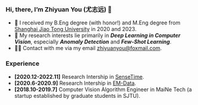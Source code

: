 ### Hi, there, I’m Zhiyuan You (尤志远) 👋

- 🔭 I received my B.Eng degree (with honor!) and M.Eng degree from [Shanghai Jiao Tong University](https://www.sjtu.edu.cn) in 2020 and 2023.
- 🤔 My research interests lie primarily in ***Deep Learning in Computer Vision***, especially ***Anomaly Detection*** and ***Few-Shot Learning***.
- 🤝🏻 Contact with me via my email zhiyuanyou@foxmail.com.

### Experience

- **[2020.12-2022.11]** Research Intership in [SenseTime](https://www.sensetime.com/cn).
- **[2020.6-2020.9]** Research Intership in [EM-Data](https://www.em-data.com.cn).
- **[2018.10-2019.7]** Computer Vision Algorithm Engineer in MaiNe Tech (a startup established by graduate students in SJTU).


<!---
zhiyuanyou/zhiyuanyou is a ✨ special ✨ repository because its `README.md` (this file) appears on your GitHub profile.
You can click the Preview link to take a look at your changes.
--->
